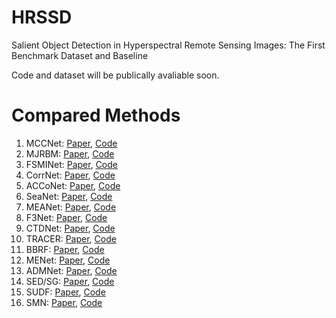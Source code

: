 # HRSSD
Salient Object Detection in Hyperspectral Remote Sensing Images: The First Benchmark Dataset and Baseline

Code and dataset will be publically avaliable soon.

# Compared Methods
1. MCCNet: [Paper](https://ieeexplore.ieee.org/document/9631225), [Code](https://github.com/MathLee/MCCNet)  
2. MJRBM: [Paper](https://ieeexplore.ieee.org/document/9511336), [Code](https://github.com/wchao1213/ORSI-SOD)  
3. FSMINet: [Paper](https://ieeexplore.ieee.org/document/9739705), [Code](https://github.com/zxforchid/FSMINet)  
4. CorrNet: [Paper](https://ieeexplore.ieee.org/document/9690514), [Code](https://github.com/MathLee/CorrNet)  
5. ACCoNet: [Paper](https://ieeexplore.ieee.org/document/9756652), [Code](https://github.com/MathLee/ACCoNet)  
6. SeaNet: [Paper](https://ieeexplore.ieee.org/document/9690514), [Code](https://github.com/MathLee/SeaNet)  
7. MEANet: [Paper](https://www.sciencedirect.com/science/article/abs/pii/S0957417423022807), [Code](https://github.com/LiangBoCheng/MEANet)  
8. F3Net: [Paper](https://ojs.aaai.org/index.php/AAAI/article/view/6916), [Code](https://github.com/weijun88/F3Net)  
9. CTDNet: [Paper](https://dl.acm.org/doi/abs/10.1145/3474085.3475494), [Code](https://github.com/zhaozhirui/CTDNet)  
10. TRACER: [Paper](https://ojs.aaai.org/index.php/AAAI/article/view/21633), [Code](https://github.com/Karel911/TRACER)  
11. BBRF: [Paper](https://ieeexplore.ieee.org/document/10006743), [Code](https://github.com/iCVTEAM/BBRF-TIP)  
12. MENet: [Paper](https://ieeexplore.ieee.org/document/10204274), [Code](https://github.com/yiwangtz/MENet)  
13. ADMNet: [Paper](https://ieeexplore.ieee.org/document/10555313), [Code](https://github.com/Kunye-Shen/ADMNet)  
14. SED/SG: [Paper](https://ieeexplore.ieee.org/document/6738493), [Code](https://github.com/liangjiecn/Saliency2013)  
15. SUDF: [Paper](https://www.sciencedirect.com/science/article/pii/S1570870520307125), [Code](https://github.com/gqding/SUDF)  
16. SMN: [Paper](https://ieeexplore.ieee.org/document/10313066), [Code](https://github.com/laprf/SMN)
